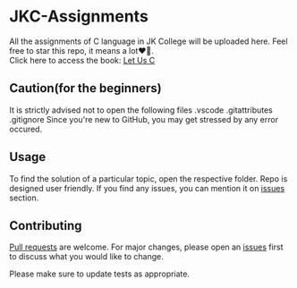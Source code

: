# JKC-Assignments
All the assignments of C language in JK College will be uploaded here. Feel free to star this repo, it means a lot❤💖.  
Click here to access the book: [Let Us C](https://github.com/TheCoderAvinash/JKC-Assignments/blob/main/Let%20us%20C%20by%20Yashwant%20Kanetkar.pdf)

## Caution(for the beginners)

It is strictly advised not to open the following files
.vscode
.gitattributes
.gitignore
Since you're new to GitHub, you may get stressed by any error occured.
## Usage
To find the solution of a particular topic, open the respective folder. Repo is designed user friendly.
If you find any issues, you can mention it on [issues](https://github.com/TheCoderAvinash/JKC-Assignments/issues) section. 

## Contributing

[Pull requests](https://github.com/TheCoderAvinash/JKC-Assignments/pulls) are welcome. For major changes, please open an [issues](https://github.com/TheCoderAvinash/JKC-Assignments/issues) first
to discuss what you would like to change.

Please make sure to update tests as appropriate.

